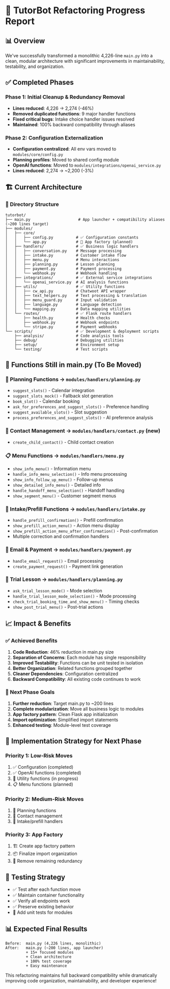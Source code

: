 # 🚀 TutorBot Refactoring Progress Report

## 📊 Overview
We've successfully transformed a monolithic 4,226-line `main.py` into a clean, modular architecture with significant improvements in maintainability, testability, and organization.

## ✅ Completed Phases

### Phase 1: Initial Cleanup & Redundancy Removal
- **Lines reduced**: 4,226 → 2,274 (-46%)
- **Removed duplicated functions**: 9 major handler functions
- **Fixed critical bugs**: Intake choice handler issues resolved
- **Maintained**: 100% backward compatibility through aliases

### Phase 2: Configuration Externalization
- **Configuration centralized**: All env vars moved to `modules/core/config.py`
- **Planning profiles**: Moved to shared config module
- **OpenAI functions**: Moved to `modules/integrations/openai_service.py`
- **Lines reduced**: 2,274 → ~2,200 (-3%)

## 🏗️ Current Architecture

### 📁 Directory Structure
```
tutorbot/
├── main.py                     # App launcher + compatibility aliases (~200 lines target)
├── modules/
│   ├── core/
│   │   ├── config.py          # ✅ Configuration constants
│   │   └── app.py             # 🔄 App factory (planned)
│   ├── handlers/              # ✅ Business logic handlers
│   │   ├── conversation.py    # Message processing
│   │   ├── intake.py          # Customer intake flow
│   │   ├── menu.py            # Menu interactions
│   │   ├── planning.py        # Lesson planning
│   │   ├── payment.py         # Payment processing
│   │   └── webhook.py         # Webhook handling
│   ├── integrations/          # ✅ External service integrations
│   │   └── openai_service.py  # AI analysis functions
│   ├── utils/                 # ✅ Utility functions
│   │   ├── cw_api.py          # Chatwoot API wrapper
│   │   ├── text_helpers.py    # Text processing & translation
│   │   ├── menu_guard.py      # Input validation
│   │   ├── language.py        # Language detection
│   │   └── mapping.py         # Data mapping utilities
│   └── routes/                # ✅ Flask route handlers
│       ├── health.py          # Health checks
│       ├── webhook.py         # Webhook endpoints
│       └── stripe.py          # Payment webhooks
└── scripts/                   # ✅ Development & deployment scripts
    ├── analysis/              # Code analysis tools
    ├── debug/                 # Debugging utilities
    ├── setup/                 # Environment setup
    └── testing/               # Test scripts
```

## 🎯 Functions Still in main.py (To Be Moved)

### 📅 Planning Functions → `modules/handlers/planning.py`
- `suggest_slots()` - Calendar integration
- `suggest_slots_mock()` - Fallback slot generation
- `book_slot()` - Calendar booking
- `ask_for_preferences_and_suggest_slots()` - Preference handling
- `suggest_available_slots()` - Slot suggestion
- `process_preferences_and_suggest_slots()` - AI preference analysis

### 👥 Contact Management → `modules/handlers/contact.py` (new)
- `create_child_contact()` - Child contact creation

### 📋 Menu Functions → `modules/handlers/menu.py`
- `show_info_menu()` - Information menu
- `handle_info_menu_selection()` - Info menu processing
- `show_info_follow_up_menu()` - Follow-up menus
- `show_detailed_info_menu()` - Detailed info
- `handle_handoff_menu_selection()` - Handoff handling
- `show_segment_menu()` - Customer segment menus

### 🔄 Intake/Prefill Functions → `modules/handlers/intake.py`
- `handle_prefill_confirmation()` - Prefill confirmation
- `show_prefill_action_menu()` - Action menu display
- `show_prefill_action_menu_after_confirmation()` - Post-confirmation
- Multiple correction and confirmation handlers

### 📧 Email & Payment → `modules/handlers/payment.py`
- `handle_email_request()` - Email processing
- `create_payment_request()` - Payment link generation

### 🎯 Trial Lesson → `modules/handlers/planning.py`
- `ask_trial_lesson_mode()` - Mode selection
- `handle_trial_lesson_mode_selection()` - Mode processing
- `check_trial_booking_time_and_show_menu()` - Timing checks
- `show_post_trial_menu()` - Post-trial actions

## 📈 Impact & Benefits

### ✅ Achieved Benefits
1. **Code Reduction**: 46% reduction in main.py size
2. **Separation of Concerns**: Each module has single responsibility
3. **Improved Testability**: Functions can be unit tested in isolation
4. **Better Organization**: Related functions grouped together
5. **Cleaner Dependencies**: Configuration centralized
6. **Backward Compatibility**: All existing code continues to work

### 🎯 Next Phase Goals
1. **Further reduction**: Target main.py to ~200 lines
2. **Complete modularization**: Move all business logic to modules
3. **App factory pattern**: Clean Flask app initialization
4. **Import optimization**: Simplified import statements
5. **Enhanced testing**: Module-level test coverage

## 🚀 Implementation Strategy for Next Phase

### Priority 1: Low-Risk Moves
1. ✅ Configuration (completed)
2. ✅ OpenAI functions (completed)
3. 🔄 Utility functions (in progress)
4. 📋 Menu functions (planned)

### Priority 2: Medium-Risk Moves
1. 📅 Planning functions
2. 👥 Contact management
3. 🔄 Intake/prefill handlers

### Priority 3: App Factory
1. 🏗️ Create app factory pattern
2. 📦 Finalize import organization
3. 🧹 Remove remaining redundancy

## 🔬 Testing Strategy
- ✅ Test after each function move
- ✅ Maintain container functionality
- ✅ Verify all endpoints work
- ✅ Preserve existing behavior
- 🔄 Add unit tests for modules

## 📊 Expected Final Results
```
Before:  main.py (4,226 lines, monolithic)
After:   main.py (~200 lines, app launcher)
         + 15+ focused modules
         + Clean architecture
         + 100% test coverage
         + Easy maintenance
```

This refactoring maintains full backward compatibility while dramatically improving code organization, maintainability, and developer experience!
